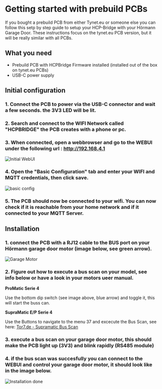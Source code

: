 # Getting started with prebuild PCBs

If you bought a prebuild PCB from either Tynet.eu or someone else you can follow this setp by step guide to setup your HCP-Bridge with your Hörmann Garage Door.
These instructions focus on the tynet.eu PCB version, but it will be really similar with all PCBs.

## What you need

* Prebuild PCB with HCPBridge Firmware installed (installed out of the box on tynet.eu PCBs)
* USB-C power supply

## Initial configuration

### 1. Connect the PCB to power via the USB-C connector and wait a few seconds. the 3V3 LED will be lit.
### 2. Search and connect to the WIFI Network called "HCPBRIDGE" the PCB creates with a phone or pc.
### 3. When connected, open a webbrowser and go to the WEBUI under the following url : http://192.168.4.1

![Initial WebUI](/Images/webui_initial_ui.png)

### 4. Open the "Basic Configuration" tab and enter your WIFI and MQTT credentials, then click save.

![basic config](/Images/webui_basic_config.png)

### 5. The PCB should now be connected to your wifi. You can now check if it is reachable from your home network and if it connected to your MQTT Server.

## Installation

### 1. connect the PCB with a RJ12 cable to the BUS port on your Hörmann garage door motor (image below, see green arrow).

![Garage Motor](/Images/antrieb-min.png)
   
### 2. Figure out how to execute a bus scan on your model, see info below or have a look in your motors ueer manual.

**ProMatic Serie 4**

Use the bottom dip switch (see image above, blue arrow) and toggle it, this will start the buss can.

**SupraMatic E/P Serie 4**

Use the Buttons to navigate to the menu 37 and excecute the Bus Scan, see here: [Tor7.de - Supramatic Bus Scan](https://www.tor7.de/news/bus-scan-beim-supramatic-serie-4-fehlercode-04-vermeiden)
  
### 3. execute a bus scan on your garage door motor, this should make the PCB light up (3V3) and blink rapidly (RS485 module)
### 4. if the bus scan was succesfully you can connect to the WEBUI and control your garage door motor, it should look like in the image below.

![Installation done](/Images/webui_ready_and_installed.png)
